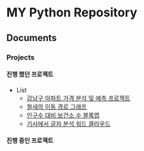 # MY Python Repository

## Documents

### Projects
#### 진행 했던 프로젝트
- List
  - [강남구 아파트 가격 분석 및 예측 프로젝트](./apartAnaly)
  - [철새의 이동 경로 그래프](./bird_track)
  - [인구수 대비 보건소 수 블록맵](./blockMap)
  - [기사에서 글자 분석 워드 클라우드](./word_cloud)

#### 진행 중인 프로젝트
